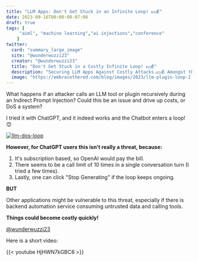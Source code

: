 ```yaml
---
title: "LLM Apps: Don't Get Stuck in an Infinite Loop! 💵💰"
date: 2023-09-16T00:00:00-07:00
draft: true
tags: [
     "aiml", "machine learning","ai injections","conference"
    ]
twitter:
  card: "summary_large_image"
  site: "@wunderwuzzi23"
  creator: "@wunderwuzzi23"
  title: "Don't Get Stuck in a Costly Infinite Loop! 💵💰"
  description: "Securing LLM Apps Against Costly Attacks.💵💰 Amongst threats to consider are LLM apps and tools that might get stuck in an infinite loop."
  image: "https://embracethered.com/blog/images/2023/llm-plugin-loop-2.png"
---
```


What happens if an attacker calls an LLM tool or plugin recursively during an Indirect Prompt Injection? Could this be an issue and drive up costs, or DoS a system?

I tried it with ChatGPT, and it indeed works and the Chatbot enters a loop! 😊

[![llm-dos-loop](/blog/images/2023/llm-plugin-loop-2.png)](/blog/images/2023/llm-plugin-loop-2.png)

**However, for ChatGPT users this isn't really a threat, because:**
1. It's subscription based, so OpenAI would pay the bill.
2. There seems to be a call limit of 10 times in a single conversation turn (I tried a few times).
3. Lastly, one can click "Stop Generating" if the loop keeps ongoing.
 
**BUT**

Other applications might be vulnerable to this threat, especially if there is backend automation service consuming untrusted data and calling tools.

**Things could become costly quickly!**

[@wunderwuzzi23](https://twitter.com/wunderwuzzi23)

Here is a short video:


{{< youtube HjHWN7kGBC8 >}}
